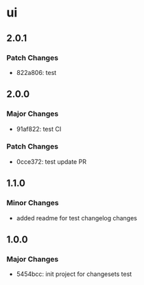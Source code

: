 # ui

## 2.0.1

### Patch Changes

- 822a806: test

## 2.0.0

### Major Changes

- 91af822: test CI

### Patch Changes

- 0cce372: test update PR

## 1.1.0

### Minor Changes

- added readme for test changelog changes

## 1.0.0

### Major Changes

- 5454bcc: init project for changesets test
